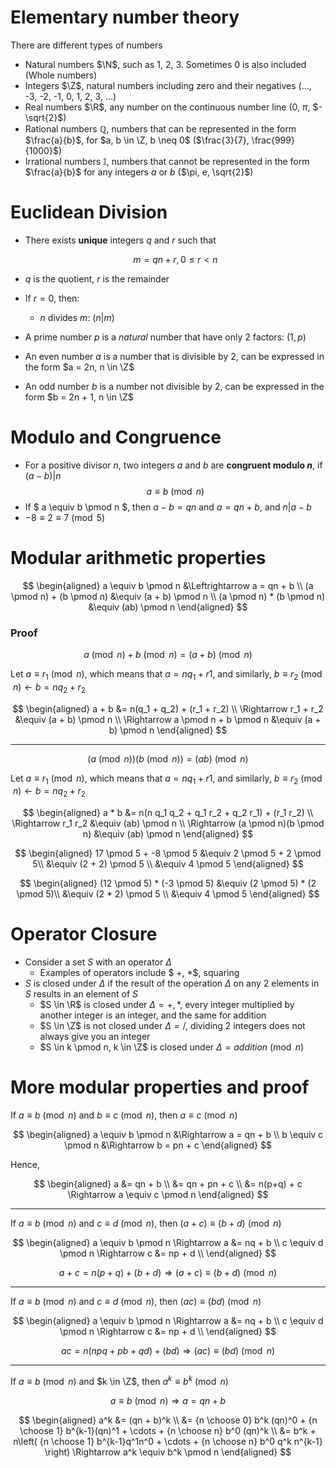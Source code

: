 # Elementary number theory

There are different types of numbers

- Natural numbers $\N$, such as 1, 2, 3. Sometimes 0 is also included (Whole numbers)
- Integers $\Z$, natural numbers including zero and their negatives (..., -3, -2, -1, 0, 1, 2, 3, ...)
- Real numbers $\R$, any number on the continuous number line (0, $\pi$, $-\sqrt{2}$)
- Rational numbers $\mathbb{Q}$, numbers that can be represented in the form $\frac{a}{b}$, for $a, b \in \Z, b \neq 0$ ($\frac{3}{7}, \frac{999}{1000}$)
- Irrational numbers $\mathbb{I}$, numbers that cannot be represented in the form $\frac{a}{b}$ for any integers $a$ or $b$ ($\pi, e, \sqrt{2}$)

# Euclidean Division

- There exists **unique** integers $q$ and $r$ such that

  $$
  m = qn + r, 0 \leq r < n
  $$

- $q$ is the quotient, $r$ is the remainder
- If $r = 0$, then:

  - $n$ divides $m$: ($n | m$)

- A prime number $p$ is a _natural_ number that have only 2 factors: ($1, p$)
- An even number $a$ is a number that is divisible by 2, can be expressed in the form $a = 2n, n \in \Z$
- An odd number $b$ is a number not divisible by 2, can be expressed in the form $b = 2n + 1, n \in \Z$

# Modulo and Congruence

- For a positive divisor $n$, two integers $a$ and $b$ are **congruent modulo $n$**, if $(a - b) | n$
  $$
      a \equiv b \pmod n
  $$
- If $ a \equiv b \pmod n $, then $a-b = qn$ and $a = qn + b$, and $n | a - b$
- $- 8 \equiv 2 \equiv 7 \pmod 5$

# Modular arithmetic properties

$$
\begin{aligned}
a \equiv b \pmod n &\Leftrightarrow a = qn + b \\
(a \pmod n) + (b \pmod n) &\equiv (a + b) \pmod n \\
(a \pmod n) * (b \pmod n) &\equiv (ab) \pmod n
\end{aligned}
$$

### Proof

$$
a \pmod n + b \pmod n = (a + b) \pmod n
$$

Let $a \equiv r_1 \pmod n$, which means that $a = nq_1 + r1$, and similarly, $b \equiv r_2 \pmod n \leftarrow b = nq_2 + r_2$

$$
\begin{aligned}
    a + b &= n(q_1 + q_2) + (r_1 + r_2) \\
    \Rightarrow r_1 + r_2 &\equiv (a + b) \pmod n \\
    \Rightarrow a \pmod n + b \pmod n &\equiv (a + b) \pmod n
\end{aligned}
$$

---

$$
(a \pmod n)(b \pmod n) = (ab) \pmod n
$$

Let $a \equiv r_1 \pmod n$, which means that $a = nq_1 + r1$, and similarly, $b \equiv r_2 \pmod n \leftarrow b = nq_2 + r_2$

$$
\begin{aligned}
    a * b &= n(n q_1 q_2 + q_1 r_2 + q_2 r_1) + (r_1 r_2) \\
    \Rightarrow r_1 r_2 &\equiv (ab) \pmod n \\
    \Rightarrow (a \pmod n)(b \pmod n) &\equiv (ab) \pmod n
\end{aligned}
$$

$$
\begin{aligned}
    17 \pmod 5 + -8 \pmod 5 &\equiv 2 \pmod 5 + 2 \pmod 5\\
    &\equiv (2 + 2) \pmod 5 \\
    &\equiv 4 \pmod 5
\end{aligned}
$$

$$
\begin{aligned}
    (12 \pmod 5) * (-3 \pmod 5) &\equiv (2 \pmod 5) * (2 \pmod 5)\\
    &\equiv (2 * 2) \pmod 5 \\
    &\equiv 4 \pmod 5
\end{aligned}
$$

# Operator Closure

- Consider a set $S$ with an operator $\Delta$
  - Examples of operators include $ +, \*$, squaring
- $S$ is closed under $\Delta$ if the result of the operation $\Delta$ on any 2 elements in $S$ results in an element of $S$
  - $S \in \R$ is closed under $\Delta = +, *$, every integer multiplied by another integer is an integer, and the same for addition
  - $S \in \Z$ is not closed under $\Delta = /$, dividing 2 integers does not always give you an integer
  - $S \in k \pmod n, k \in \Z$ is closed under $\Delta = addition \pmod n$

# More modular properties and proof

If $a \equiv b \pmod n$ and $b \equiv c \pmod n$, then $a \equiv c \pmod n$

$$
\begin{aligned}
a \equiv b \pmod n &\Rightarrow a = qn + b \\
b \equiv c \pmod n &\Rightarrow b = pn + c
\end{aligned}
$$

Hence,

$$
\begin{aligned}
a &= qn + b \\
  &= qn + pn + c \\
  &= n(p+q) + c \Rightarrow a \equiv c \pmod n
\end{aligned}
$$

---

If $a \equiv b \pmod n$ and $c \equiv d \pmod n$, then $(a + c) \equiv (b + d) \pmod n$

$$
\begin{aligned}
    a \equiv b \pmod n \Rightarrow a &= nq + b \\
    c \equiv d \pmod n \Rightarrow c &= np + d \\
\end{aligned}
$$

$$
    a + c = n(p + q) + (b + d) \Rightarrow (a + c) \equiv (b + d) \pmod n
$$

---

If $a \equiv b \pmod n$ and $c \equiv d \pmod n$, then $(ac) \equiv (bd) \pmod n$

$$
\begin{aligned}
    a \equiv b \pmod n \Rightarrow a &= nq + b \\
    c \equiv d \pmod n \Rightarrow c &= np + d \\
\end{aligned}
$$

$$
    ac = n(npq + pb + qd) + (bd) \Rightarrow (ac) \equiv (bd) \pmod n
$$

---

If $a \equiv b \pmod n$ and $k \in \Z$, then $a^k \equiv b^k \pmod n$

$$
a \equiv b \pmod n \Rightarrow a = qn + b
$$

$$
\begin{aligned}
a^k &= (qn + b)^k \\
&= {n \choose 0} b^k (qn)^0 + {n \choose 1} b^{k-1}(qn)^1 + \cdots + {n \choose n} b^0 (qn)^k \\
&= b^k + n\left( {n \choose 1} b^{k-1}q^1n^0 + \cdots + {n \choose n} b^0 q^k n^{k-1} \right) \Rightarrow a^k \equiv b^k \pmod n
\end{aligned}
$$
